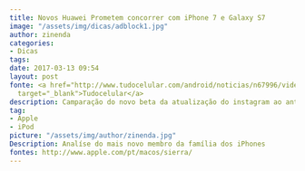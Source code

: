 ```yaml
---
title: Novos Huawei Prometem concorrer com iPhone 7 e Galaxy S7
image: "/assets/img/dicas/adblock1.jpg"
author: zinenda
categories:
- Dicas
tags: 
date: 2017-03-13 09:54
layout: post
fonte: <a href="http://www.tudocelular.com/android/noticias/n67996/videochamadas-no-android-via-booyah-app.html"
  target="_blank">Tudocelular</a>
description: Camparação do novo beta da atualização do instagram ao antigo beta
tag:
- Apple
- iPod
picture: "/assets/img/author/zinenda.jpg"
Description: Analíse do mais novo membro da família dos iPhones
fontes: http://www.apple.com/pt/macos/sierra/
---
```


